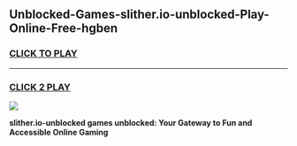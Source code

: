 
## Unblocked-Games-slither.io-unblocked-Play-Online-Free-hgben
<h3>
<a href="https://premium76.site?title=slither.io-unblocked&ref=26A">CLICK TO PLAY</a></h3>
<hr>

<h3>
<a href="https://premium76.site?title=slither.io-unblocked&ref=26A">CLICK 2 PLAY</a>
  
</h3>

<a href="https://premium76.site?title=slither.io-unblocked&ref=26A"><img src="https://clearcache.store/games.png"></a>


**slither.io-unblocked games unblocked: Your Gateway to Fun and Accessible Online Gaming**
